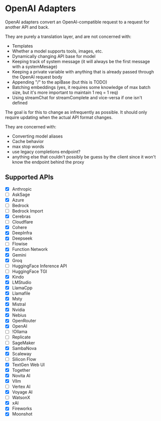 # OpenAI Adapters

OpenAI adapters convert an OpenAI-compatible request to a request for another API and back.

They are purely a translation layer, and are not concerned with:

- Templates
- Whether a model supports tools, images, etc.
- Dynamically changing API base for model
- Keeping track of system message (it will always be the first message with a systemMesage)
- Keeping a private variable with anything that is already passed through the OpenAI request body
- Appending "/" to the apiBase (but this is TODO)
- Batching embeddings (yes, it requires some knowledge of max batch size, but it's more important to maintain 1 req = 1 req)
- Using streamChat for streamComplete and vice-versa if one isn't defined

The goal is for this to change as infrequently as possible. It should only require updating when the actual API format changes.

They are concerned with:

- Converting model aliases
- Cache behavior
- max stop words
- use legacy completions endpoint?
- anything else that couldn't possibly be guess by the client since it won't know the endpoint behind the proxy

## Supported APIs

- [x] Anthropic
- [ ] AskSage
- [x] Azure
- [ ] Bedrock
- [ ] Bedrock Import
- [x] Cerebras
- [ ] Cloudflare
- [x] Cohere
- [x] DeepInfra
- [x] Deepseek
- [ ] Flowise
- [x] Function Network
- [x] Gemini
- [x] Groq
- [ ] HuggingFace Inference API
- [ ] HuggingFace TGI
- [x] Kindo
- [x] LMStudio
- [x] LlamaCpp
- [x] Llamafile
- [x] Msty
- [x] Mistral
- [x] Nvidia
- [x] Nebius
- [x] OpenRouter
- [x] OpenAI
- [ ] !Ollama
- [ ] Replicate
- [ ] SageMaker
- [x] SambaNova
- [x] Scaleway
- [ ] Silicon Flow
- [x] TextGen Web UI
- [x] Together
- [x] Novita AI
- [x] Vllm
- [ ] Vertex AI
- [x] Voyage AI
- [ ] WatsonX
- [x] xAI
- [x] Fireworks
- [x] Moonshot
